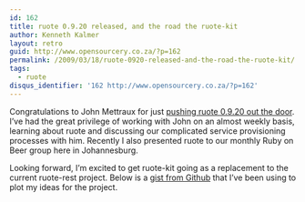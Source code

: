 ```yaml
---
id: 162
title: ruote 0.9.20 released, and the road the ruote-kit
author: Kenneth Kalmer
layout: retro
guid: http://www.opensourcery.co.za/?p=162
permalink: /2009/03/18/ruote-0920-released-and-the-road-the-ruote-kit/
tags:
  - ruote
disqus_identifier: '162 http://www.opensourcery.co.za/?p=162'
---
```


Congratulations to John Mettraux for just [pushing ruote 0.9.20 out the door][1]. I&#8217;ve had the great privilege of working with John on an almost weekly basis, learning about ruote and discussing our complicated service provisioning processes with him. Recently I also presented ruote to our monthly Ruby on Beer group here in Johannesburg.

Looking forward, I&#8217;m excited to get ruote-kit going as a replacement to the current ruote-rest project. Below is a [gist from Github][2] that I&#8217;ve been using to plot my ideas for the project.

<script src="https://gist.github.com/kennethkalmer/74844.js"></script>

 [1]: http://jmettraux.wordpress.com/2009/03/18/ruote-0920/
 [2]: http://gist.github.com/74844

